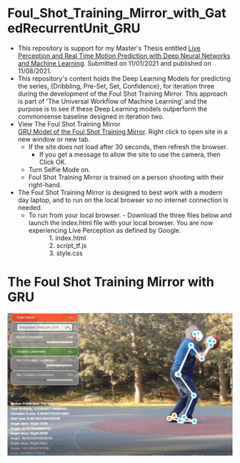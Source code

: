 # Foul_Shot_Training_Mirror_with_GatedRecurrentUnit_GRU
- This repository is support for my Master's Thesis entitled [Live Perception and Real Time Motion Prediction with Deep Neural Networks
and Machine Learning](https://dash.harvard.edu/handle/1/37370061). Submitted on 11/01/2021 and published on 11/08/2021.
- This repository's content holds the Deep Learning Models for predicting the series, {Dribbling, Pre-Set, Set, Confidence}, for iteration three during the development of the Foul Shot Training Mirror. This approach is part of 'The Universal Workflow of Machine Learning' and the purpose is to see if these Deep Learning models outperform the commonsense baseline designed in iteration two.  
- View The Foul Shot Training Mirror  
    [GRU Model of the Foul Shot Training Mirror](https://foul-shot-training-mirror-with-gated-recurrent-unit-gru.netlify.app).  Right click to open site in a new window or new tab.
    - If the site does not load after 30 seconds, then refresh the browser.
        - If you get a message to allow the site to use the camera, then Click OK.
    - Turn Selfie Mode on.  
    - Foul Shot Training Mirror is trained on a person shooting with their right-hand.
- The Foul Shot Training Mirror is designed to best work with a modern day laptop, and to run on the local browser so no internet connection is needed.
    - To run from your local browser.
          - Download the three files below and launch the index.html file with your local browser.  You are now experiencing Live Perception as defined by Google.  
                 &emsp;&emsp;&emsp; 1.  index.html  
                 &emsp;&emsp;&emsp; 2.  script_tf.js  
                 &emsp;&emsp;&emsp; 3.  style.css
                 
 # The Foul Shot Training Mirror with GRU
  ![Training Mirror](https://github.com/Z-App-Xpert/PersonalFoulShotTrainingMirror_With_DNNsAndMachineLearning/blob/main/Images/FoulShotTrainingMirror_ImageTwo.png?raw=true)

 
